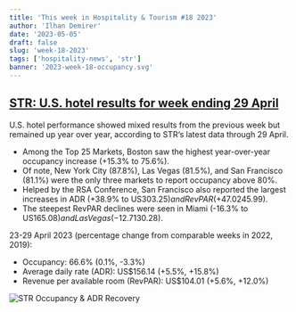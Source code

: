 ```yaml
---
title: 'This week in Hospitality & Tourism #18 2023'
author: 'Ilhan Demirer'
date: '2023-05-05'
draft: false
slug: 'week-18-2023'
tags: ['hospitality-news', 'str']
banner: '2023-week-18-occupancy.svg'
---
```


## [STR: U.S. hotel results for week ending 29 April](https://str.com/press-release/str-us-hotel-results-week-ending-29-april)

U.S. hotel performance showed mixed results from the previous week but remained up year over year, according to STR‘s latest data through 29 April.

- Among the Top 25 Markets, Boston saw the highest year-over-year occupancy increase (+15.3% to 75.6%).
- Of note, New York City (87.8%), Las Vegas (81.5%), and San Francisco (81.1%) were the only three markets to report occupancy above 80%.
- Helped by the RSA Conference, San Francisco also reported the largest increases in ADR (+38.9% to US$303.25) and RevPAR (+47.0% to US$245.99).
- The steepest RevPAR declines were seen in Miami (-16.3% to US$165.08) and Las Vegas (-12.7% to US$130.28).

23-29 April 2023 (percentage change from comparable weeks in 2022, 2019):

- Occupancy: 66.6% (0.1%, -3.3%)
- Average daily rate (ADR): US$156.14 (+5.5%, +15.8%)
- Revenue per available room (RevPAR): US$104.01 (+5.6%, +12.0%)

![STR Occupancy & ADR Recovery](/images/blogimages/2023-week-18-occupancy.svg)
